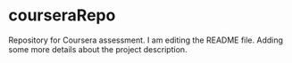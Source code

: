 # courseraRepo
Repository for Coursera assessment.
I am editing the README file. Adding some more details about the project description.
